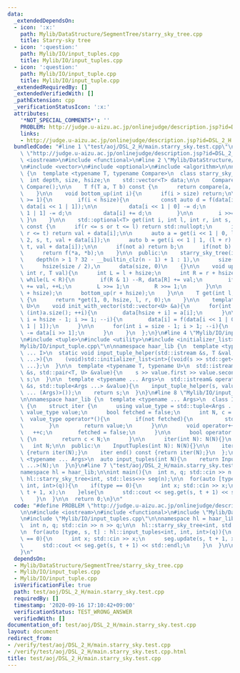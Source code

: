 ```yaml
---
data:
  _extendedDependsOn:
  - icon: ':x:'
    path: Mylib/DataStructure/SegmentTree/starry_sky_tree.cpp
    title: Starry-sky tree
  - icon: ':question:'
    path: Mylib/IO/input_tuples.cpp
    title: Mylib/IO/input_tuples.cpp
  - icon: ':question:'
    path: Mylib/IO/input_tuple.cpp
    title: Mylib/IO/input_tuple.cpp
  _extendedRequiredBy: []
  _extendedVerifiedWith: []
  _pathExtension: cpp
  _verificationStatusIcon: ':x:'
  attributes:
    '*NOT_SPECIAL_COMMENTS*': ''
    PROBLEM: http://judge.u-aizu.ac.jp/onlinejudge/description.jsp?id=DSL_2_H
    links:
    - http://judge.u-aizu.ac.jp/onlinejudge/description.jsp?id=DSL_2_H
  bundledCode: "#line 1 \"test/aoj/DSL_2_H/main.starry_sky.test.cpp\"\n#define PROBLEM\
    \ \"http://judge.u-aizu.ac.jp/onlinejudge/description.jsp?id=DSL_2_H\"\n\n#include\
    \ <iostream>\n#include <functional>\n#line 2 \"Mylib/DataStructure/SegmentTree/starry_sky_tree.cpp\"\
    \n#include <vector>\n#include <optional>\n#include <algorithm>\n\nnamespace haar_lib\
    \ {\n  template <typename T, typename Compare>\n  class starry_sky_tree {\n  \
    \  int depth, size, hsize;\n    std::vector<T> data;\n\n    Compare compare =\
    \ Compare();\n\n    T f(T a, T b) const {\n      return compare(a, b) ? a : b;\n\
    \    }\n\n    void bottom_up(int i){\n      if(i > size) return;\n\n      while(i\
    \ >= 1){\n        if(i < hsize){\n          const auto d = f(data[i << 1 | 0],\
    \ data[i << 1 | 1]);\n\n          data[i << 1 | 0] -= d;\n          data[i <<\
    \ 1 | 1] -= d;\n          data[i] += d;\n        }\n\n        i >>= 1;\n     \
    \ }\n    }\n\n    std::optional<T> get(int i, int l, int r, int s, int t, T val)\
    \ const {\n      if(r <= s or t <= l) return std::nullopt;\n      if(s <= l and\
    \ r <= t) return val + data[i];\n\n      auto a = get(i << 1 | 0, l, (l + r) /\
    \ 2, s, t, val + data[i]);\n      auto b = get(i << 1 | 1, (l + r) / 2, r, s,\
    \ t, val + data[i]);\n\n      if(not a) return b;\n      if(not b) return a;\n\
    \      return f(*a, *b);\n    }\n\n  public:\n    starry_sky_tree(int n):\n  \
    \    depth(n > 1 ? 32 - __builtin_clz(n - 1) + 1 : 1),\n      size(1 << depth),\n\
    \      hsize(size / 2),\n      data(size, 0)\n    {}\n\n    void update(int l,\
    \ int r, T val){\n      int L = l + hsize;\n      int R = r + hsize;\n\n     \
    \ while(L < R){\n        if(R & 1) --R, data[R] += val;\n        if(L & 1) data[L]\
    \ += val, ++L;\n        L >>= 1;\n        R >>= 1;\n      }\n\n      bottom_up(l\
    \ + hsize);\n      bottom_up(r + hsize);\n    }\n\n    T get(int l, int r) const\
    \ {\n      return *get(1, 0, hsize, l, r, 0);\n    }\n\n    template <typename\
    \ U>\n    void init_with_vector(std::vector<U> &a){\n      for(int i = 0; i <\
    \ (int)a.size(); ++i){\n        data[hsize + i] = a[i];\n      }\n\n      for(int\
    \ i = hsize - 1; i >= 1; --i){\n        data[i] = f(data[i << 1 | 0], data[i <<\
    \ 1 | 1]);\n      }\n\n      for(int i = size - 1; i > 1; --i){\n        data[i]\
    \ -= data[i >> 1];\n      }\n    }\n  };\n}\n#line 4 \"Mylib/IO/input_tuples.cpp\"\
    \n#include <tuple>\n#include <utility>\n#include <initializer_list>\n#line 6 \"\
    Mylib/IO/input_tuple.cpp\"\n\nnamespace haar_lib {\n  template <typename T, size_t\
    \ ... I>\n  static void input_tuple_helper(std::istream &s, T &val, std::index_sequence<I\
    \ ...>){\n    (void)std::initializer_list<int>{(void(s >> std::get<I>(val)), 0)\
    \ ...};\n  }\n\n  template <typename T, typename U>\n  std::istream& operator>>(std::istream\
    \ &s, std::pair<T, U> &value){\n    s >> value.first >> value.second;\n    return\
    \ s;\n  }\n\n  template <typename ... Args>\n  std::istream& operator>>(std::istream\
    \ &s, std::tuple<Args ...> &value){\n    input_tuple_helper(s, value, std::make_index_sequence<sizeof\
    \ ... (Args)>());\n    return s;\n  }\n}\n#line 8 \"Mylib/IO/input_tuples.cpp\"\
    \n\nnamespace haar_lib {\n  template <typename ... Args>\n  class InputTuples\
    \ {\n    struct iter {\n      using value_type = std::tuple<Args ...>;\n     \
    \ value_type value;\n      bool fetched = false;\n      int N, c = 0;\n\n    \
    \  value_type operator*(){\n        if(not fetched){\n          std::cin >> value;\n\
    \        }\n        return value;\n      }\n\n      void operator++(){\n     \
    \   ++c;\n        fetched = false;\n      }\n\n      bool operator!=(iter &) const\
    \ {\n        return c < N;\n      }\n\n      iter(int N): N(N){}\n    };\n\n \
    \   int N;\n\n  public:\n    InputTuples(int N): N(N){}\n\n    iter begin() const\
    \ {return iter(N);}\n    iter end() const {return iter(N);}\n  };\n\n  template\
    \ <typename ... Args>\n  auto input_tuples(int N){\n    return InputTuples<Args\
    \ ...>(N);\n  }\n}\n#line 7 \"test/aoj/DSL_2_H/main.starry_sky.test.cpp\"\n\n\
    namespace hl = haar_lib;\n\nint main(){\n  int n, q; std::cin >> n >> q;\n\n \
    \ hl::starry_sky_tree<int, std::less<>> seg(n);\n\n  for(auto [type, s, t] : hl::input_tuples<int,\
    \ int, int>(q)){\n    if(type == 0){\n      int x; std::cin >> x;\n      seg.update(s,\
    \ t + 1, x);\n    }else{\n      std::cout << seg.get(s, t + 1) << std::endl;\n\
    \    }\n  }\n\n  return 0;\n}\n"
  code: "#define PROBLEM \"http://judge.u-aizu.ac.jp/onlinejudge/description.jsp?id=DSL_2_H\"\
    \n\n#include <iostream>\n#include <functional>\n#include \"Mylib/DataStructure/SegmentTree/starry_sky_tree.cpp\"\
    \n#include \"Mylib/IO/input_tuples.cpp\"\n\nnamespace hl = haar_lib;\n\nint main(){\n\
    \  int n, q; std::cin >> n >> q;\n\n  hl::starry_sky_tree<int, std::less<>> seg(n);\n\
    \n  for(auto [type, s, t] : hl::input_tuples<int, int, int>(q)){\n    if(type\
    \ == 0){\n      int x; std::cin >> x;\n      seg.update(s, t + 1, x);\n    }else{\n\
    \      std::cout << seg.get(s, t + 1) << std::endl;\n    }\n  }\n\n  return 0;\n\
    }\n"
  dependsOn:
  - Mylib/DataStructure/SegmentTree/starry_sky_tree.cpp
  - Mylib/IO/input_tuples.cpp
  - Mylib/IO/input_tuple.cpp
  isVerificationFile: true
  path: test/aoj/DSL_2_H/main.starry_sky.test.cpp
  requiredBy: []
  timestamp: '2020-09-16 17:10:42+09:00'
  verificationStatus: TEST_WRONG_ANSWER
  verifiedWith: []
documentation_of: test/aoj/DSL_2_H/main.starry_sky.test.cpp
layout: document
redirect_from:
- /verify/test/aoj/DSL_2_H/main.starry_sky.test.cpp
- /verify/test/aoj/DSL_2_H/main.starry_sky.test.cpp.html
title: test/aoj/DSL_2_H/main.starry_sky.test.cpp
---
```

